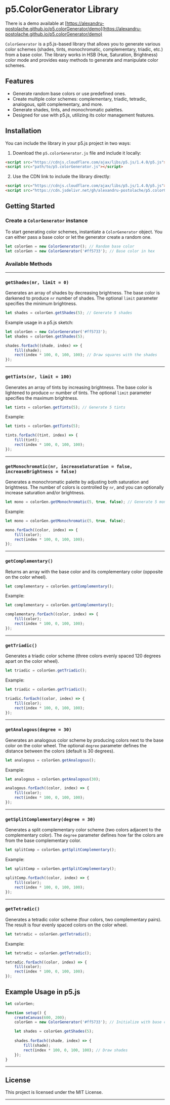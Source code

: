 # p5.ColorGenerator Library

There is a demo available at [https://alexandru-postolache.github.io/p5.colorGenerator/demo](https://alexandru-postolache.github.io/p5.colorGenerator/demo)

`ColorGenerator` is a p5.js-based library that allows you to generate various color schemes (shades, tints, monochromatic, complementary, triadic, etc.) from a base color. The library works in HSB (Hue, Saturation, Brightness) color mode and provides easy methods to generate and manipulate color schemes.

## Features

- Generate random base colors or use predefined ones.
- Create multiple color schemes: complementary, triadic, tetradic, analogous, split complementary, and more.
- Generate shades, tints, and monochromatic palettes.
- Designed for use with p5.js, utilizing its color management features.

## Installation

You can include the library in your p5.js project in two ways:

1. Download the `p5.colorGenerator.js` file and include it locally:

```html
<script src="https://cdnjs.cloudflare.com/ajax/libs/p5.js/1.4.0/p5.js"></script>
<script src="path/to/p5.colorGenerator.js"></script>
```

2. Use the CDN link to include the library directly:

```html
<script src="https://cdnjs.cloudflare.com/ajax/libs/p5.js/1.4.0/p5.js"></script>
<script src="https://cdn.jsdelivr.net/gh/alexandru-postolache/p5.colorGenerator@latest/p5.colorGenerator.js"></script>
```

## Getting Started

### Create a `ColorGenerator` instance

To start generating color schemes, instantiate a `ColorGenerator` object. You can either pass a base color or let the generator create a random one.

```javascript
let colorGen = new ColorGenerator(); // Random base color
let colorGen = new ColorGenerator('#ff5733'); // Base color in hex
```

### Available Methods

---

### `getShades(nr, limit = 0)`

Generates an array of shades by decreasing brightness. The base color is darkened to produce `nr` number of shades. The optional `limit` parameter specifies the minimum brightness.

```javascript
let shades = colorGen.getShades(5); // Generate 5 shades
```

Example usage in a p5.js sketch:

```javascript
let colorGen = new ColorGenerator('#ff5733');
let shades = colorGen.getShades(5);

shades.forEach((shade, index) => {
    fill(shade);
    rect(index * 100, 0, 100, 100); // Draw squares with the shades
});
```

---

### `getTints(nr, limit = 100)`

Generates an array of tints by increasing brightness. The base color is lightened to produce `nr` number of tints. The optional `limit` parameter specifies the maximum brightness.

```javascript
let tints = colorGen.getTints(5); // Generate 5 tints
```

Example:

```javascript
let tints = colorGen.getTints(5);

tints.forEach((tint, index) => {
    fill(tint);
    rect(index * 100, 0, 100, 100);
});
```

---

### `getMonochromatic(nr, increaseSaturation = false, increaseBrightness = false)`

Generates a monochromatic palette by adjusting both saturation and brightness. The number of colors is controlled by `nr`, and you can optionally increase saturation and/or brightness.

```javascript
let mono = colorGen.getMonochromatic(5, true, false); // Generate 5 monochromatic colors with increasing saturation
```

Example:

```javascript
let mono = colorGen.getMonochromatic(5, true, false);

mono.forEach((color, index) => {
    fill(color);
    rect(index * 100, 0, 100, 100);
});
```

---

### `getComplementary()`

Returns an array with the base color and its complementary color (opposite on the color wheel).

```javascript
let complementary = colorGen.getComplementary();
```

Example:

```javascript
let complementary = colorGen.getComplementary();

complementary.forEach((color, index) => {
    fill(color);
    rect(index * 100, 0, 100, 100);
});
```

---

### `getTriadic()`

Generates a triadic color scheme (three colors evenly spaced 120 degrees apart on the color wheel).

```javascript
let triadic = colorGen.getTriadic();
```

Example:

```javascript
let triadic = colorGen.getTriadic();

triadic.forEach((color, index) => {
    fill(color);
    rect(index * 100, 0, 100, 100);
});
```

---

### `getAnalogous(degree = 30)`

Generates an analogous color scheme by producing colors next to the base color on the color wheel. The optional `degree` parameter defines the distance between the colors (default is 30 degrees).

```javascript
let analogous = colorGen.getAnalogous();
```

Example:

```javascript
let analogous = colorGen.getAnalogous(30);

analogous.forEach((color, index) => {
    fill(color);
    rect(index * 100, 0, 100, 100);
});
```

---

### `getSplitComplementary(degree = 30)`

Generates a split complementary color scheme (two colors adjacent to the complementary color). The `degree` parameter defines how far the colors are from the base complementary color.

```javascript
let splitComp = colorGen.getSplitComplementary();
```

Example:

```javascript
let splitComp = colorGen.getSplitComplementary();

splitComp.forEach((color, index) => {
    fill(color);
    rect(index * 100, 0, 100, 100);
});
```

---

### `getTetradic()`

Generates a tetradic color scheme (four colors, two complementary pairs). The result is four evenly spaced colors on the color wheel.

```javascript
let tetradic = colorGen.getTetradic();
```

Example:

```javascript
let tetradic = colorGen.getTetradic();

tetradic.forEach((color, index) => {
    fill(color);
    rect(index * 100, 0, 100, 100);
});
```

## Example Usage in p5.js

```javascript
let colorGen;

function setup() {
    createCanvas(600, 200);
    colorGen = new ColorGenerator('#ff5733'); // Initialize with base color

    let shades = colorGen.getShades(5);
    
    shades.forEach((shade, index) => {
        fill(shade);
        rect(index * 100, 0, 100, 100); // Draw shades
    });
}
```

---
## License

This project is licensed under the MIT License.

---
